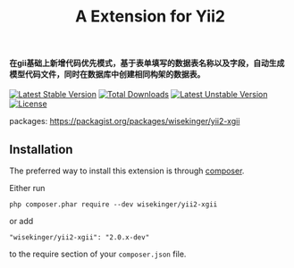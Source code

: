 <p align="center">
    <h1 align="center">A Extension for Yii2</h1>
    <br>
    <h4>在gii基础上新增代码优先模式，基于表单填写的数据表名称以及字段，自动生成模型代码文件，同时在数据库中创建相同构架的数据表。</h4>
</p>

[![Latest Stable Version](https://poser.pugx.org/wisekinger/yii2-xgii/v/stable)](https://packagist.org/packages/wisekinger/yii2-xgii)
[![Total Downloads](https://poser.pugx.org/wisekinger/yii2-xgii/downloads)](https://packagist.org/packages/wisekinger/yii2-xgii)
[![Latest Unstable Version](https://poser.pugx.org/wisekinger/yii2-xgii/v/unstable)](https://packagist.org/packages/wisekinger/yii2-xgii)
[![License](https://poser.pugx.org/wisekinger/yii2-xgii/license)](https://packagist.org/packages/wisekinger/yii2-xgii)


packages:
https://packagist.org/packages/wisekinger/yii2-xgii

Installation
------------

The preferred way to install this extension is through [composer](http://getcomposer.org/download/).

Either run

```
php composer.phar require --dev wisekinger/yii2-xgii
```

or add

```
"wisekinger/yii2-xgii": "2.0.x-dev"
```

to the require section of your `composer.json` file.
